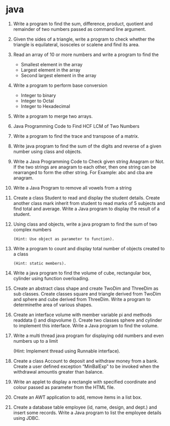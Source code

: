 # java

1. Write a program to find the sum, difference, product, quotient and remainder of two
   numbers passed as command line argument.
   
2. Given the sides of a triangle, write a program to check whether the triangle is
   equilateral, isosceles or scalene and find its area.
   
3. Read an array of 10 or more numbers and write a program to find the
      * Smallest element in the array
      * Largest element in the array
      * Second largest element in the array
   
4. Write a program to perform base conversion
    *  Integer to binary
    *  Integer to Octal
    *  Integer to Hexadecimal
    
5.  Write a program to merge two arrays.

6.  Java Programming Code to Find HCF LCM of Two Numbers

7.  Write a program to find the trace and transpose of a matrix.

8.  Write java program to find the sum of the digits and reverse of a given number
    using class and objects.
   
9.  Write a Java Programming Code to Check given string Anagram or Not. If the two
    strings are anagram to each other, then one string can be rearranged to form the
    other string. For Example: abc and cba are anagram.
   
10. Write a Java Program to remove all vowels from a string

11. Create a class Student to read and display the student details. Create another class
    mark inherit from student to read marks of 5 subjects and find total and average.
    Write a Java program to display the result of a student. 
    
12. Using class and objects, write a java program to find the sum of two complex
    numbers
    
        (Hint: Use object as parameter to function).
        
13. Write a program to count and display total number of objects created to a class 
      
        (Hint: static members).
        
14. Write a java program to find the volume of cube, rectangular box, cylinder using
    function overloading.
    
15. Create an abstract class shape and create TwoDim and ThreeDim as sub classes.
    Create classes square and triangle derived from TwoDim and sphere and cube
    derived from ThreeDim. Write a program to determinethe area of various shapes.
    
16. Create an interface volume with member variable pi and methods readdata () and
    dispvolume (). Create two classes sphere and cylinder to implement this interface.
    Write a Java program to find the volume.
    
17. Write a multi thread java program for displaying odd numbers and even numbers up
    to a limit
    
      (Hint: Implement thread using Runnable interface).
      
18. Create a class Account to deposit and withdraw money from a bank. Create a user
    defined exception “MinBalExp‟ to be invoked when the withdrawal amountis
    greater than balance.
    
19. Write an applet to display a rectangle with specified coordinate and colour passed
    as parameter from the HTML file.
    
20. Create an AWT application to add, remove items in a list box.

21. Create a database table employee (id, name, design, and dept.) and insert some
    records. Write a Java program to list the employee details using JDBC.
